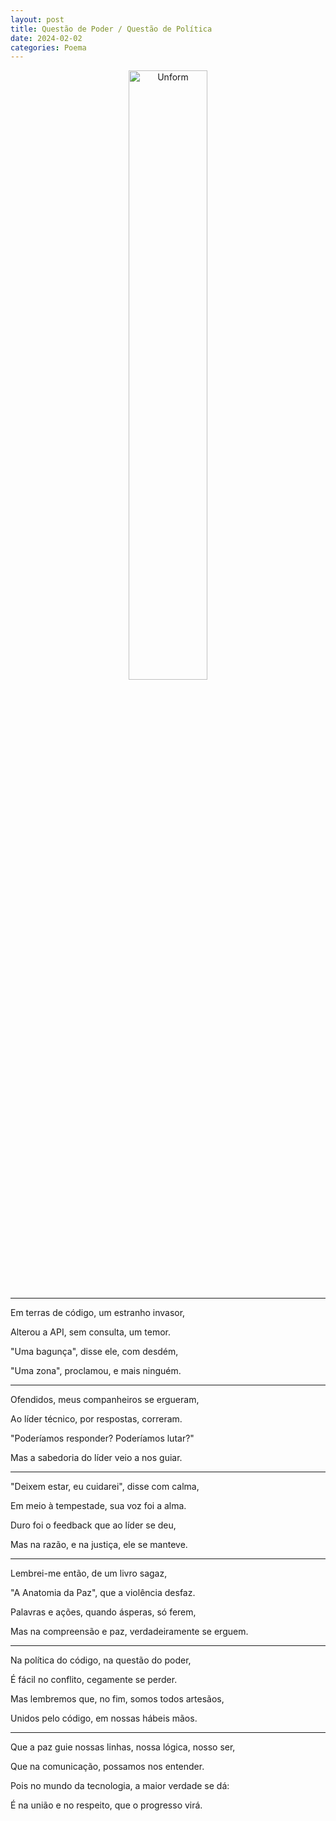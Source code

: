 ```yaml
---
layout: post
title: Questão de Poder / Questão de Política
date: 2024-02-02
categories: Poema
---
```


<p align="center">
<img src="{{ site.baseurl }}/images/2024-02-02-Questao-de-Poder--Questao-de-Politica.jpeg" 
height="50%" width="50%" alt="Unform" />
</p>

---

Em terras de código, um estranho invasor,  

Alterou a API, sem consulta, um temor.  

"Uma bagunça", disse ele, com desdém,  

"Uma zona", proclamou, e mais ninguém.

---

Ofendidos, meus companheiros se ergueram,  

Ao líder técnico, por respostas, correram.  

"Poderíamos responder? Poderíamos lutar?"  

Mas a sabedoria do líder veio a nos guiar.

---

"Deixem estar, eu cuidarei", disse com calma,  

Em meio à tempestade, sua voz foi a alma.  

Duro foi o feedback que ao líder se deu,  

Mas na razão, e na justiça, ele se manteve.

---

Lembrei-me então, de um livro sagaz,  

"A Anatomia da Paz", que a violência desfaz.  

Palavras e ações, quando ásperas, só ferem,  

Mas na compreensão e paz, verdadeiramente se erguem.

---

Na política do código, na questão do poder,  

É fácil no conflito, cegamente se perder.  

Mas lembremos que, no fim, somos todos artesãos,  

Unidos pelo código, em nossas hábeis mãos.

---

Que a paz guie nossas linhas, nossa lógica, nosso ser,  

Que na comunicação, possamos nos entender.  

Pois no mundo da tecnologia, a maior verdade se dá:  

É na união e no respeito, que o progresso virá.